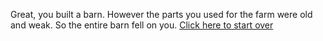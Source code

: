 Great, you built a barn. However the parts you used for the farm were old and weak. So the entire barn fell on you. [Click here to start over](../README.md)